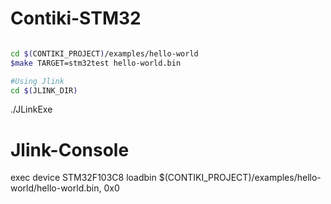 Contiki-STM32
========
```sh

cd $(CONTIKI_PROJECT)/examples/hello-world
$make TARGET=stm32test hello-world.bin

#Using Jlink
cd $(JLINK_DIR)

```

./JLinkExe

Jlink-Console
========
exec device STM32F103C8
loadbin $(CONTIKI_PROJECT)/examples/hello-world/hello-world.bin, 0x0

